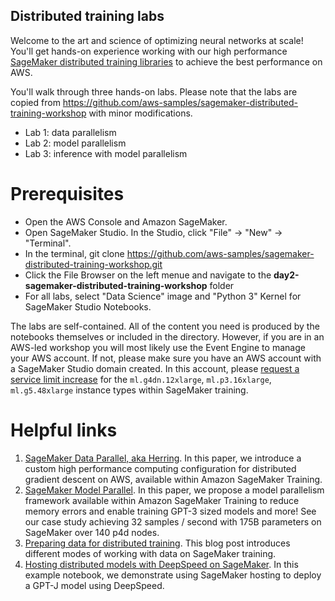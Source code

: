 ## Distributed training labs
Welcome to the art and science of optimizing neural networks at scale! You'll get hands-on experience working with our high performance [SageMaker distributed training libraries](https://aws.amazon.com/sagemaker/distributed-training/) to achieve the best performance on AWS.

You'll walk through three hands-on labs. Please note that the labs are copied from https://github.com/aws-samples/sagemaker-distributed-training-workshop with minor modifications.
* Lab 1: data parallelism 
* Lab 2: model parallelism
* Lab 3: inference with model parallelism

# Prerequisites
* Open the AWS Console and Amazon SageMaker. 
* Open SageMaker Studio. In the Studio, click "File" -> "New" -> "Terminal".
* In the terminal, git clone https://github.com/aws-samples/sagemaker-distributed-training-workshop.git
* Click the File Browser on the left menue and navigate to the **day2-sagemaker-distributed-training-workshop** folder
* For all labs, select "Data Science" image and "Python 3" Kernel for SageMaker Studio Notebooks.

The labs are self-contained. All of the content you need is produced by the notebooks themselves or included in the directory. However, if you are in an AWS-led workshop you will most likely use the Event Engine to manage your AWS account. If not, please make sure you have an AWS account with a SageMaker Studio domain created. In this account, please [request a service limit increase](https://us-east-1.console.aws.amazon.com/servicequotas/home/services/sagemaker/quotas) for the `ml.g4dn.12xlarge`, `ml.p3.16xlarge`, `ml.g5.48xlarge` instance types within SageMaker training. 

# Helpful links 
1. [SageMaker Data Parallel, aka Herring](https://www.amazon.science/publications/herring-rethinking-the-parameter-server-at-scale-for-the-cloud). In this paper, we introduce a custom high performance computing configuration for distributed gradient descent on AWS, available within Amazon SageMaker Training.
2. [SageMaker Model Parallel](https://arxiv.org/abs/2111.05972). In this paper, we propose a model parallelism framework available within Amazon SageMaker Training to reduce memory errors and enable training GPT-3 sized models and more! See our case study achieving 32 samples / second with 175B parameters on SageMaker over 140 p4d nodes.
3. [Preparing data for distributed training](https://aws.amazon.com/blogs/machine-learning/choose-the-best-data-source-for-your-amazon-sagemaker-training-job/). This blog post introduces different modes of working with data on SageMaker training.
4. [Hosting distributed models with DeepSpeed on SageMaker](https://github.com/dhawalkp/MLR402-reMARS-workshop/tree/master/3_deploy_gptj_with_deepspeed). In this example notebook, we demonstrate using SageMaker hosting to deploy a GPT-J model using DeepSpeed.